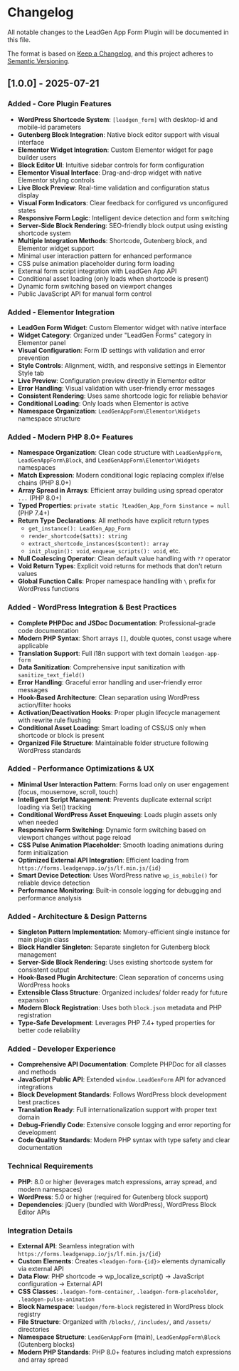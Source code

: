 # Changelog

All notable changes to the LeadGen App Form Plugin will be documented in this file.

The format is based on [Keep a Changelog](https://keepachangelog.com/en/1.0.0/),
and this project adheres to [Semantic Versioning](https://semver.org/spec/v2.0.0.html).

## [1.0.0] - 2025-07-21

### Added - Core Plugin Features
- **WordPress Shortcode System**: `[leadgen_form]` with desktop-id and mobile-id parameters
- **Gutenberg Block Integration**: Native block editor support with visual interface
- **Elementor Widget Integration**: Custom Elementor widget for page builder users
- **Block Editor UI**: Intuitive sidebar controls for form configuration
- **Elementor Visual Interface**: Drag-and-drop widget with native Elementor styling controls
- **Live Block Preview**: Real-time validation and configuration status display
- **Visual Form Indicators**: Clear feedback for configured vs unconfigured states
- **Responsive Form Logic**: Intelligent device detection and form switching
- **Server-Side Block Rendering**: SEO-friendly block output using existing shortcode system
- **Multiple Integration Methods**: Shortcode, Gutenberg block, and Elementor widget support
- Minimal user interaction pattern for enhanced performance
- CSS pulse animation placeholder during form loading
- External form script integration with LeadGen App API
- Conditional asset loading (only loads when shortcode is present)
- Dynamic form switching based on viewport changes
- Public JavaScript API for manual form control

### Added - Elementor Integration
- **LeadGen Form Widget**: Custom Elementor widget with native interface
- **Widget Category**: Organized under "LeadGen Forms" category in Elementor panel
- **Visual Configuration**: Form ID settings with validation and error prevention
- **Style Controls**: Alignment, width, and responsive settings in Elementor Style tab
- **Live Preview**: Configuration preview directly in Elementor editor
- **Error Handling**: Visual validation with user-friendly error messages
- **Consistent Rendering**: Uses same shortcode logic for reliable behavior
- **Conditional Loading**: Only loads when Elementor is active
- **Namespace Organization**: `LeadGenAppForm\Elementor\Widgets` namespace structure

### Added - Modern PHP 8.0+ Features
- **Namespace Organization**: Clean code structure with `LeadGenAppForm`, `LeadGenAppForm\Block`, and `LeadGenAppForm\Elementor\Widgets` namespaces
- **Match Expression**: Modern conditional logic replacing complex if/else chains (PHP 8.0+)
- **Array Spread in Arrays**: Efficient array building using spread operator `...` (PHP 8.0+)
- **Typed Properties**: `private static ?LeadGen_App_Form $instance = null` (PHP 7.4+)
- **Return Type Declarations**: All methods have explicit return types
  - `get_instance(): LeadGen_App_Form`
  - `render_shortcode($atts): string`
  - `extract_shortcode_instances($content): array`
  - `init_plugin(): void`, `enqueue_scripts(): void`, etc.
- **Null Coalescing Operator**: Clean default value handling with `??` operator
- **Void Return Types**: Explicit void returns for methods that don't return values
- **Global Function Calls**: Proper namespace handling with `\` prefix for WordPress functions

### Added - WordPress Integration & Best Practices
- **Complete PHPDoc and JSDoc Documentation**: Professional-grade code documentation
- **Modern PHP Syntax**: Short arrays `[]`, double quotes, const usage where applicable
- **Translation Support**: Full i18n support with text domain `leadgen-app-form`
- **Data Sanitization**: Comprehensive input sanitization with `sanitize_text_field()`
- **Error Handling**: Graceful error handling and user-friendly error messages
- **Hook-Based Architecture**: Clean separation using WordPress action/filter hooks
- **Activation/Deactivation Hooks**: Proper plugin lifecycle management with rewrite rule flushing
- **Conditional Asset Loading**: Smart loading of CSS/JS only when shortcode or block is present
- **Organized File Structure**: Maintainable folder structure following WordPress standards

### Added - Performance Optimizations & UX
- **Minimal User Interaction Pattern**: Forms load only on user engagement (focus, mousemove, scroll, touch)
- **Intelligent Script Management**: Prevents duplicate external script loading via Set() tracking
- **Conditional WordPress Asset Enqueuing**: Loads plugin assets only when needed
- **Responsive Form Switching**: Dynamic form switching based on viewport changes without page reload
- **CSS Pulse Animation Placeholder**: Smooth loading animations during form initialization
- **Optimized External API Integration**: Efficient loading from `https://forms.leadgenapp.io/js/lf.min.js/{id}`
- **Smart Device Detection**: Uses WordPress native `wp_is_mobile()` for reliable device detection
- **Performance Monitoring**: Built-in console logging for debugging and performance analysis

### Added - Architecture & Design Patterns
- **Singleton Pattern Implementation**: Memory-efficient single instance for main plugin class
- **Block Handler Singleton**: Separate singleton for Gutenberg block management
- **Server-Side Block Rendering**: Uses existing shortcode system for consistent output
- **Hook-Based Plugin Architecture**: Clean separation of concerns using WordPress hooks
- **Extensible Class Structure**: Organized includes/ folder ready for future expansion
- **Modern Block Registration**: Uses both `block.json` metadata and PHP registration
- **Type-Safe Development**: Leverages PHP 7.4+ typed properties for better code reliability

### Added - Developer Experience
- **Comprehensive API Documentation**: Complete PHPDoc for all classes and methods
- **JavaScript Public API**: Extended `window.LeadGenForm` API for advanced integrations
- **Block Development Standards**: Follows WordPress block development best practices
- **Translation Ready**: Full internationalization support with proper text domain
- **Debug-Friendly Code**: Extensive console logging and error reporting for development
- **Code Quality Standards**: Modern PHP syntax with type safety and clear documentation

### Technical Requirements
- **PHP**: 8.0 or higher (leverages match expressions, array spread, and modern namespaces)
- **WordPress**: 5.0 or higher (required for Gutenberg block support)
- **Dependencies**: jQuery (bundled with WordPress), WordPress Block Editor APIs

### Integration Details
- **External API**: Seamless integration with `https://forms.leadgenapp.io/js/lf.min.js/{id}`
- **Custom Elements**: Creates `<leadgen-form-{id}>` elements dynamically via external API
- **Data Flow**: PHP shortcode → wp_localize_script() → JavaScript configuration → External API
- **CSS Classes**: `.leadgen-form-container`, `.leadgen-form-placeholder`, `.leadgen-pulse-animation`
- **Block Namespace**: `leadgen/form-block` registered in WordPress block registry
- **File Structure**: Organized with `/blocks/`, `/includes/`, and `/assets/` directories
- **Namespace Structure**: `LeadGenAppForm` (main), `LeadGenAppForm\Block` (Gutenberg blocks)
- **Modern PHP Standards**: PHP 8.0+ features including match expressions and array spread
